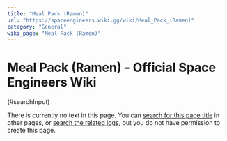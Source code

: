 ```yaml
---
title: "Meal Pack (Ramen)"
url: "https://spaceengineers.wiki.gg/wiki/Meal_Pack_(Ramen)"
category: "General"
wiki_page: "Meal Pack (Ramen)"
---
```


# Meal Pack (Ramen) - Official Space Engineers Wiki

(#searchInput)

There is currently no text in this page. You can [search for this page title](https://spaceengineers.wiki.gg/wiki/Special:Search/Meal_Pack_\(Ramen\) "Special:Search/Meal Pack (Ramen)") in other pages, or [search the related logs](https://spaceengineers.wiki.gg/wiki/Special:Log?page=Meal_Pack_\(Ramen\)), but you do not have permission to create this page.
